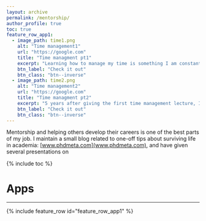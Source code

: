 ```yaml
---
layout: archive
permalink: /mentorship/
author_profile: true
toc: true
feature_row_app1:
  - image_path: time1.png
    alt: "Time management1"
    url: "https://google.com"
    title: "Time managment pt1"
    excerpt: "Learning how to manage my time is something I am constantly thinking about. This first presentation summarizes some tips for day-to-day time management."
    btn_label: "Check it out"
    btn_class: "btn--inverse"
  - image_path: time2.png
    alt: "Time management2"
    url: "https://google.com"
    title: "Time managment pt2"
    excerpt: "5 years after giving the first time management lecture, I prepared a second lecture that took a slightly bigger view on things, and answered the question: what is the plan for your career."
    btn_label: "Check it out"
    btn_class: "btn--inverse"
---
```


Mentorship and helping others develop their careers is one of the best parts of my job. I maintain a small blog related to one-off tips about surviving life in academia: [www.phdmeta.com](www.phdmeta.com), and have given several presentations on 

{% include toc %}
<br>

# Apps
___
{% include feature_row id="feature_row_app1" %}
